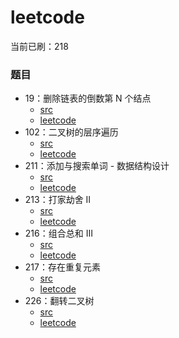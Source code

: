 # leetcode

当前已刷：218

### 题目
- 19：删除链表的倒数第 N 个结点
    - [src](https://github.com/rustors/leetcode/blob/main/src/bin/remove-nth-node-from-end-of-list.rs)
    - [leetcode](https://leetcode-cn.com/problems/remove-nth-node-from-end-of-list/)
- 102：二叉树的层序遍历
    - [src](https://github.com/rustors/leetcode/blob/main/src/bin/binary-tree-level-order-traversal.rs)
    - [leetcode](https://leetcode-cn.com/problems/binary-tree-level-order-traversal/)
- 211：添加与搜索单词 - 数据结构设计
    - [src](https://github.com/rustors/leetcode/blob/main/src/bin/design-add-and-search-words-data-structure.rs)
    - [leetcode](https://leetcode-cn.com/problems/design-add-and-search-words-data-structure/)
- 213：打家劫舍 II
    - [src](https://github.com/rustors/leetcode/blob/main/src/bin/house-robber-ii.rs)
    - [leetcode](https://leetcode-cn.com/problems/house-robber-ii/)
- 216：组合总和 III
    - [src](https://github.com/rustors/leetcode/blob/main/src/bin/combination-sum-iii.rs)
    - [leetcode](https://leetcode-cn.com/problems/combination-sum-iii/)
- 217：存在重复元素
    - [src](https://github.com/rustors/leetcode/blob/main/src/bin/contains-duplicate.rs)
    - [leetcode](https://leetcode-cn.com/problems/contains-duplicate/)
- 226：翻转二叉树
    - [src](https://github.com/rustors/leetcode/blob/main/src/bin/invert-binary-tree.rs)
    - [leetcode](https://leetcode-cn.com/problems/invert-binary-tree/)
